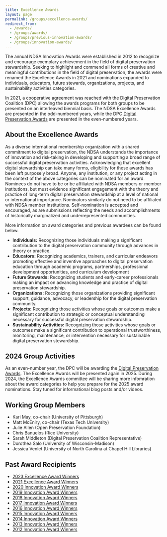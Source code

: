 ```yaml
---
title: Excellence Awards
layout: page
permalink: /groups/excellence-awards/
redirect_from: 
  - /awards/
  - /groups/awards/
  - /groups/previous-innovation-awards/
  - /groups/innovation-awards/
---
```


The annual NDSA Innovation Awards were established in 2012 to recognize and encourage exemplary achievement in the field of digital preservation stewardship. Seeking to highlight and commend all forms of creative and meaningful contributions in the field of digital preservation, the awards were renamed the Excellence Awards in 2021 and nominations expanded to individuals, educators, future stewards, organizations, projects, and sustainability activities categories. 

In 2021, a cooperative agreement was reached with the Digital Preservation Coalition (DPC) allowing the awards programs for both groups to be presented on an interleaved biennial basis. The NDSA Excellence Awards are presented in the odd-numbered years, while the DPC [Digital Preservation Awards](https://www.dpconline.org/events/digital-preservation-awards) are presented in the even-numbered years.

## About the Excellence Awards
As a diverse international membership organization with a shared commitment to digital preservation, the NDSA understands the importance of innovation and risk-taking in developing and supporting a broad range of successful digital preservation activities. Acknowledging that excellent digital stewardship can take many forms, eligibility for these awards has been left purposely broad. Anyone, any institution, or any project acting in the context of the above categories can be nominated for an award. Nominees do not have to be or be affiliated with NDSA members or member institutions, but must evidence significant engagement with the theory and practice of long-term digital preservation stewardship at a level of national or international importance. Nominators similarly do not need to be affiliated with NDSA member institutions. Self-nomination is accepted and encouraged, as are submissions reflecting the needs and accomplishments of historically marginalized and underrepresented communities. 

More information on award categories and previous awardees can be found below.
- **Individuals:**  Recognizing those individuals making a significant contribution to the digital preservation community through advances in theory or practice.
- **Educators:**  Recognizing academics, trainers, and curricular endeavors promoting effective and inventive approaches to digital preservation education through academic programs, partnerships, professional development opportunities, and curriculum development
- **Future Stewards:**  Recognizing students and early-career professionals making an impact on advancing knowledge and practice of digital preservation stewardship.
- **Organizations:**  Recognizing those organizations providing significant support, guidance, advocacy, or leadership for the digital preservation community.
- **Projects:**  Recognizing those activities whose goals or outcomes make a significant contribution to strategic or conceptual understanding necessary for successful digital preservation stewardship.
- **Sustainability Activities:**  Recognizing those activities whose goals or outcomes make a significant contribution to operational trustworthiness, monitoring, maintenance, or intervention necessary for sustainable digital preservation stewardship.

## 2024 Group Activities
As an even-number year, the DPC will be awarding the [Digital Preservation Awards](https://www.dpconline.org/events/digital-preservation-awards).  The Excellence Awards will be presented again in 2025.  During 2024, the Excellence Awards committee will be sharing more infomration about the award categories to help you prepare for the 2025 award nominations.  Stay tuned for informational blog posts and/or videos. 

<!--## 2023 NDSA Excellence Awards 
Nominations for the 2023 Excellence Awareds have closed.  [Awards](https://ndsa.org//2023/11/16/announcing-the-2023-ndsa-excellence-award-winners.html) were presented on November 15th as part of the Opening Plenary at the 2023 NDSA [Digital Preservation conference](https://ndsa.org/conference/digital-preservation-2023/) in St. Louis, Missouri, USA. Attendance at the conference is encouraged but not required for awardees or nominators. -->

<!--## 2023 NDSA Excellence Awards Call for Nominations
This is your chance! Help us highlight and reward clever, inventive, and risk-taking approaches to the challenges and potential of digital preservation. Awards will be presented on November 15th as part of the Opening Plenary at the 2023 NDSA [Digital Preservation conference](https://ndsa.org/conference/) in St. Louis, Missouri, USA. Attendance at the conference is encouraged but not required for awardees or nominators. 

Nominations for the 2023 NDSA Excellence Awards are now [open](https://forms.gle/rHAgq9Lu8peEEfqE9) and will remain open through Friday, August 4, 2023. 
### [Submit your nomination here.](https://forms.gle/rHAgq9Lu8peEEfqE9) -->


## Working Group Members
- Kari May, co-chair (University of Pittsburgh)
- Matt McEniry, co-chair (Texas Tech University)
- Julie Allen (Open Preservation Foundation)
- Chris Banuelos (Rice University)
- Sarah Middleton (Digital Preservation Coalition Representative)
- Dorothea Salo (University of Wisconsin-Madison)
- Jessica Venlet (University of North Carolina at Chapel Hill Libraries)


## Past Award Recipients
<!-- Innovation winners from [2012-2019](https://ndsa.org/groups/previous-innovation-awards/) are provided on a separate page. -->
* [2023 Excellence Award Winners](https://ndsa.org//2023/11/16/announcing-the-2023-ndsa-excellence-award-winners.html)
* [2021 Excellence Award Winners](excellence-awards-2021.md)
* [2020 Innovation Award Winners](https://ndsa.org/2020/11/12/ndsa-announces-winners-of-2020-innovation-awards.html)
* [2019 Innovation Award Winners](https://ndsa.org/2019/10/16/ndsa-announces-winners-of-2019-innovation-awards.html)
* [2018 Innovation Award Winners](https://ndsa.org/2018/10/17/announcing-the-2018-ndsa-award-winners.html)
* [2017 Innovation Award Winners](http://ndsa.org/2017/10/25/announcing-the-2017-ndsa-award-winners.html)
* [2016 Innovation Award Winners](https://ndsa.org/2016/11/09/announcing-the-2016-ndsa-award-winners.html)
* [2015 Innovation Award Winners](http://blogs.loc.gov/digitalpreservation/2015/10/announcing-the-2015-innovation-award-winners/)
* [2014 Innovation Award Winners](http://blogs.loc.gov/digitalpreservation/2014/05/software-digital-art-data-curation-archives-the-2014-ndsa-innovation-award-winners/?loclr=blogsig)
* [2013 Innovation Award Winners](http://blogs.loc.gov/digitalpreservation/2013/06/and-the-winner-is-announcing-the-2013-ndsa-innovation-award-winners/)
* [2012 Innovation Award Winners](http://blogs.loc.gov/digitalpreservation/2012/06/announcing-five-ndsa-innovation-award-winners/)


